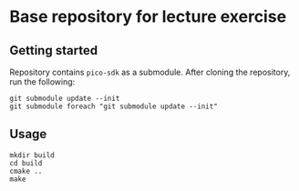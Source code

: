 # Base repository for lecture exercise

## Getting started
Repository contains `pico-sdk` as a submodule. After cloning the
repository, run the following:

```
git submodule update --init
git submodule foreach "git submodule update --init"
```

## Usage
```
mkdir build
cd build
cmake ..
make
```
